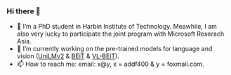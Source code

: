 ### Hi there 👋

- 💬 I’m a PhD student in Harbin Institute of Technology. Meawhile, I am also very lucky to participate the joint program with Microsoft Reserach Asia.
- 🔭 I’m currently working on the pre-trained models for language and vision ([UniLMv2](https://arxiv.org/abs/2002.12804) & [BEiT](https://github.com/microsoft/unilm/tree/master/beit) & [VL-BEiT](https://arxiv.org/abs/2206.01127)).
- 📫 How to reach me: email: x@y, x = addf400 & y = foxmail.com.
<!--
**addf400/addf400** is a ✨ _special_ ✨ repository because its `README.md` (this file) appears on your GitHub profile.

Here are some ideas to get you started:

- 🔭 I’m currently working on ...
- 🌱 I’m currently learning ...
- 👯 I’m looking to collaborate on ...
- 🤔 I’m looking for help with ...
- 💬 Ask me about ...
- 📫 How to reach me: ...
- 😄 Pronouns: ...
- ⚡ Fun fact: ...
-->
